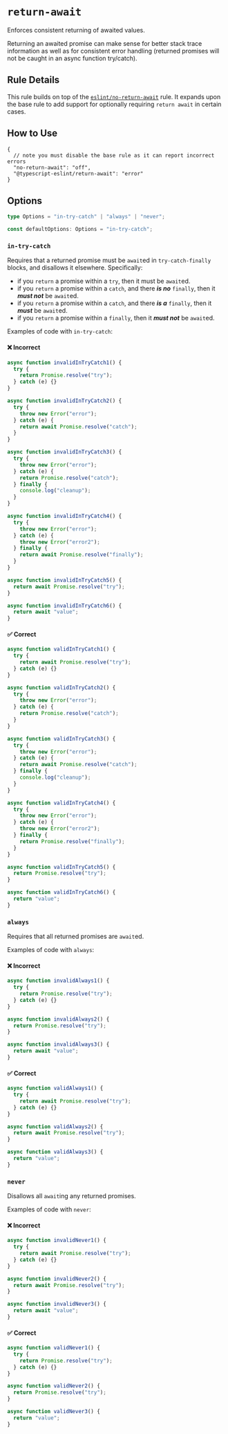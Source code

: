 # `return-await`

Enforces consistent returning of awaited values.

Returning an awaited promise can make sense for better stack trace information as well as for consistent error handling (returned promises will not be caught in an async function try/catch).

## Rule Details

This rule builds on top of the [`eslint/no-return-await`](https://eslint.org/docs/rules/no-return-await) rule.
It expands upon the base rule to add support for optionally requiring `return await` in certain cases.

## How to Use

```jsonc
{
  // note you must disable the base rule as it can report incorrect errors
  "no-return-await": "off",
  "@typescript-eslint/return-await": "error"
}
```

## Options

```ts
type Options = "in-try-catch" | "always" | "never";

const defaultOptions: Options = "in-try-catch";
```

### `in-try-catch`

Requires that a returned promise must be `await`ed in `try-catch-finally` blocks, and disallows it elsewhere.
Specifically:

- if you `return` a promise within a `try`, then it must be `await`ed.
- if you `return` a promise within a `catch`, and there **_is no_** `finally`, then it **_must not_** be `await`ed.
- if you `return` a promise within a `catch`, and there **_is a_** `finally`, then it **_must_** be `await`ed.
- if you `return` a promise within a `finally`, then it **_must not_** be `await`ed.

Examples of code with `in-try-catch`:

<!--tabs-->

#### ❌ Incorrect

```ts
async function invalidInTryCatch1() {
  try {
    return Promise.resolve("try");
  } catch (e) {}
}

async function invalidInTryCatch2() {
  try {
    throw new Error("error");
  } catch (e) {
    return await Promise.resolve("catch");
  }
}

async function invalidInTryCatch3() {
  try {
    throw new Error("error");
  } catch (e) {
    return Promise.resolve("catch");
  } finally {
    console.log("cleanup");
  }
}

async function invalidInTryCatch4() {
  try {
    throw new Error("error");
  } catch (e) {
    throw new Error("error2");
  } finally {
    return await Promise.resolve("finally");
  }
}

async function invalidInTryCatch5() {
  return await Promise.resolve("try");
}

async function invalidInTryCatch6() {
  return await "value";
}
```

#### ✅ Correct

```ts
async function validInTryCatch1() {
  try {
    return await Promise.resolve("try");
  } catch (e) {}
}

async function validInTryCatch2() {
  try {
    throw new Error("error");
  } catch (e) {
    return Promise.resolve("catch");
  }
}

async function validInTryCatch3() {
  try {
    throw new Error("error");
  } catch (e) {
    return await Promise.resolve("catch");
  } finally {
    console.log("cleanup");
  }
}

async function validInTryCatch4() {
  try {
    throw new Error("error");
  } catch (e) {
    throw new Error("error2");
  } finally {
    return Promise.resolve("finally");
  }
}

async function validInTryCatch5() {
  return Promise.resolve("try");
}

async function validInTryCatch6() {
  return "value";
}
```

### `always`

Requires that all returned promises are `await`ed.

Examples of code with `always`:

<!--tabs-->

#### ❌ Incorrect

```ts
async function invalidAlways1() {
  try {
    return Promise.resolve("try");
  } catch (e) {}
}

async function invalidAlways2() {
  return Promise.resolve("try");
}

async function invalidAlways3() {
  return await "value";
}
```

#### ✅ Correct

```ts
async function validAlways1() {
  try {
    return await Promise.resolve("try");
  } catch (e) {}
}

async function validAlways2() {
  return await Promise.resolve("try");
}

async function validAlways3() {
  return "value";
}
```

### `never`

Disallows all `await`ing any returned promises.

Examples of code with `never`:

<!--tabs-->

#### ❌ Incorrect

```ts
async function invalidNever1() {
  try {
    return await Promise.resolve("try");
  } catch (e) {}
}

async function invalidNever2() {
  return await Promise.resolve("try");
}

async function invalidNever3() {
  return await "value";
}
```

#### ✅ Correct

```ts
async function validNever1() {
  try {
    return Promise.resolve("try");
  } catch (e) {}
}

async function validNever2() {
  return Promise.resolve("try");
}

async function validNever3() {
  return "value";
}
```
